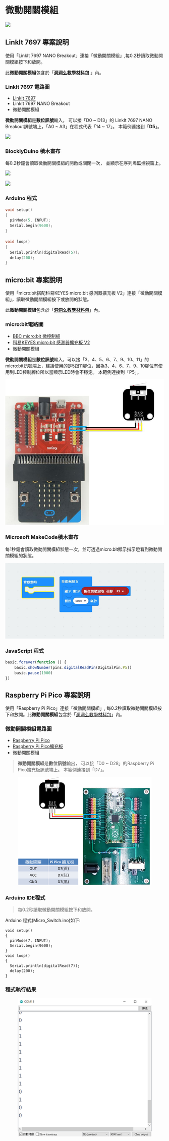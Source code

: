 # 微動開關模組

![](../../.gitbook/assets/linkit7697\_microswitch\_00.png)

## LinkIt 7697 專案說明

使用「LinkIt 7697 NANO Breakout」連接「微動開關模組」,每0.2秒讀取微動開關模組按下和放開。

此**微動開關模組**包含於「[**洞洞么教學材料包**](https://www.robotkingdom.com.tw/product/rk-education-kit-001/) 」內。

### LinkIt 7697 電路圖

* [LinkIt 7697](https://www.robotkingdom.com.tw/product/linkit-7697/)
* LinkIt 7697 NANO Breakout
* 微動開關模組

**微動開關模組**是**數位訊號**輸入， 可以接「D0 \~ D13」的 LinkIt 7697 NANO Breakout訊號端上，「A0 \~ A3」在程式代表「14 \~ 17」。 本範例連接到「**D5**」。

![](../../.gitbook/assets/linkit7697\_microswitch\_01.png)

### BlocklyDuino 積木畫布

每0.2秒鐘會讀取微動開關模組的開啟或關閉一次， 並顯示在序列埠監控視窗上。

![](../../.gitbook/assets/linkit7697\_microswitch\_02.png)

![](../../.gitbook/assets/linkit7697\_microswitch\_03.png)

### Arduino 程式

```c
void setup()
{
  pinMode(5, INPUT);
  Serial.begin(9600);
}

void loop()
{
  Serial.println(digitalRead(5));
  delay(200);
}
```

## micro:bit 專案說明

使用「micro:bit搭配科易KEYES micro:bit 感測器擴充板 V2」連接「微動開關模組」，讀取微動開關模組按下或放開的狀態。

此**微動開關模組**包含於「[**洞洞么教學材料包**](https://www.robotkingdom.com.tw/product/rk-education-kit-001/)」內。

### micro:bit電路圖

* [BBC micro:bit 微控制板
  ](https://www.robotkingdom.com.tw/product/bbc-microbit-1/)
* [科易KEYES micro:bit 感測器擴充板 V2
  ](https://www.robotkingdom.com.tw/product/keyes-microbit-sensor-breakout-v2/)
* 微動開關模組

**微動開關模組**是**數位訊號**輸入，可以接「3、4、5、6、7、9、10、11」的 micro:bit訊號端上，建議使用的是5跟11腳位，因為3、4、6、7、9、10腳位有使用到LED控制腳位所以當顯示LED時會不穩定。 本範例連接到「P5」。

![](<../../.gitbook/assets/01 (2).JPG>)

### Microsoft MakeCode積木畫布

每1秒鐘會讀取微動開關模組狀態一次，並可透過micro:bit顯示指示燈看到微動開關模組的狀態。

![](<../../.gitbook/assets/02 (7) (1).jpg>)

### JavaScript 程式

```javascript
basic.forever(function () {
    basic.showNumber(pins.digitalReadPin(DigitalPin.P5))
    basic.pause(1000)
})

```





## Raspberry Pi Pico 專案說明

使用「Raspberry Pi Pico」連接「微動開關模組」, 每0.2秒讀取微動開關模組按下和放開。此**微動開關模組**包含於「[洞洞么教學材料包](https://robotkingdom.com.tw/product/rk-education-kit-001/)」內。



### 微動開關模組電路圖

* [Raspberry Pi Pico](https://robotkingdom.com.tw/product/raspberry-pi-pico/)[
  ](https://www.robotkingdom.com.tw/product/bbc-microbit-1/)
* [Raspberry Pi Pico擴充板](https://robotkingdom.com.tw/product/pipico-education-kit-001/)[
  ](https://www.robotkingdom.com.tw/product/keyes-microbit-sensor-breakout-v2/)
* 微動開關模組

> **微動開關模組**是**數位訊號**輸出， 可以接「D0 \~ D28」的Raspberry Pi Pico擴充板訊號端上。 本範例連接到「D7」。



<figure><img src="../../.gitbook/assets/image (3) (1).png" alt=""><figcaption></figcaption></figure>



### Arduino IDE程式

> 每0.2秒讀取微動開關模組按下和放開。



Arduino 程式(Micro\_Switch.ino)如下:

```arduino
void setup()
{
  pinMode(7, INPUT);
  Serial.begin(9600);
}
void loop()
{
  Serial.println(digitalRead(7));
  delay(200);
}
```

&#x20;

### **程式執行結果**

<figure><img src="../../.gitbook/assets/image (1) (3).png" alt=""><figcaption></figcaption></figure>
